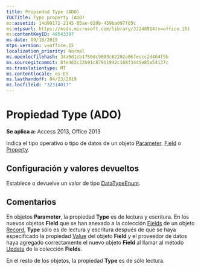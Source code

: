 ```yaml
---
title: Propiedad Type (ADO)
TOCTitle: Type property (ADO)
ms:assetid: 14d99172-2145-05ae-620b-459ba097f05c
ms:mtpsurl: https://msdn.microsoft.com/library/JJ248914(v=office.15)
ms:contentKeyID: 48543397
ms.date: 09/18/2015
mtps_version: v=office.15
localization_priority: Normal
ms.openlocfilehash: 34a5d1cb1750dc9803c62202a06feccc2d464f9b
ms.sourcegitcommit: 8fe462c32b91c87911942c188f3445e85a54137c
ms.translationtype: MT
ms.contentlocale: es-ES
ms.lasthandoff: 04/23/2019
ms.locfileid: "32314017"
---
```

# <a name="type-property-ado"></a>Propiedad Type (ADO)


**Se aplica a:** Access 2013, Office 2013

Indica el tipo operativo o tipo de datos de un objeto [Parameter](parameter-object-ado.md), [Field](field-object-ado.md) o [Property](property-object-ado.md).

## <a name="settings-and-return-values"></a>Configuración y valores devueltos

Establece o devuelve un valor de tipo [DataTypeEnum](datatypeenum.md).

## <a name="remarks"></a>Comentarios

En objetos **Parameter**, la propiedad **Type** es de lectura y escritura. En los nuevos objetos **Field** que se han anexado a la colección [Fields](fields-collection-ado.md) de un objeto [Record](record-object-ado.md), **Type** sólo es de lectura y escritura después de que se haya especificado la propiedad [Value](value-property-ado.md) del objeto **Field** y el proveedor de datos haya agregado correctamente el nuevo objeto **Field** al llamar al método [Update](update-method-ado.md) de la colección **Fields**.

En el resto de los objetos, la propiedad **Type** es de sólo lectura.

